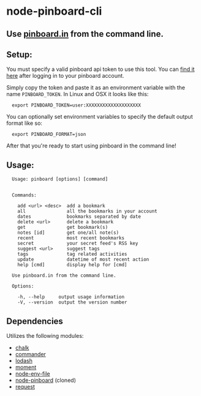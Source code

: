 # node-pinboard-cli
## Use [pinboard.in](https://pinboard.in) from the command line.


## Setup:
You must specify a valid pinboard api token to use this tool. You can [find it here](https://pinboard.in/settings/password) after logging in to your pinboard account.

Simply copy the token and paste it as an environment variable with the name `PINBOARD_TOKEN`. In Linux and OSX it looks like this:
```
  export PINBOARD_TOKEN=user:XXXXXXXXXXXXXXXXXXXX
```

You can optionally set environment variables to specify the default output format like so:
```
  export PINBOARD_FORMAT=json
```

After that you're ready to start using pinboard in the command line!


## Usage:
```
  Usage: pinboard [options] [command]


  Commands:

    add <url> <desc>  add a bookmark
    all               all the bookmarks in your account
    dates             bookmarks separated by date
    delete <url>      delete a bookmark
    get               get bookmark(s)
    notes [id]        get one/all note(s)
    recent            most recent bookmarks
    secret            your secret feed's RSS key
    suggest <url>     suggest tags
    tags              tag related activities
    update            datetime of most recent action
    help [cmd]        display help for [cmd]

  Use pinboard.in from the command line.

  Options:

    -h, --help     output usage information
    -V, --version  output the version number
```

## Dependencies

Utilizes the following modules:
  + [chalk](https://github.com/chalk/chalk)
  + [commander](http://tj.github.io/commander.js/)
  + [lodash](https://github.com/lodash/lodash/)
  + [moment](https://github.com/moment/moment/)
  + [node-env-file](https://github.com/grimen/node-env-file)
  + [node-pinboard](https://github.com/maxmechanic/node-pinboard) (cloned)
  + [request](https://github.com/request/request)

